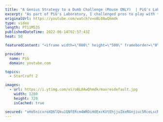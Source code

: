 ```yaml
---
title: "A Genius Strategy to a Dumb Challenge (Mouse ONLY)  | PiG's Laboratory - StarCraft 2"
excerpt: "As part of PiG's Laboratory, I challenged pros to play with their mouse only (no keyboards!) to see what a pro StarCraft 2 game looks like with such a ridiculous rule. Here's Special (Terran) facing Cham (Zerg) trying it out! Check out the PiG's Laboratory playlist: https://youtube.com/playlist?list=PLFUDU8AOevUd-zdmPIHGBi7xWwtua9Gtr"
originalUrl: https://youtube.com/watch?v=oBL0AwQhmdk
type: video
length: PT11M53S
publishedDateTime: 2022-06-14T02:57:43Z
heat: 50

featuredContent: "<iframe width=\"800\" height=\"500\" frameborder=\"0\" src=\"https://www.youtube.com/embed/oBL0AwQhmdk\" allow=\"accelerometer; autoplay; encrypted-media; gyroscope; picture-in-picture\" allowfullscreen></iframe>"

provider:
  name: PiG
  domain: youtube.com

topics:
  - StarCraft 2

images:
  - url: https://i.ytimg.com/vi/oBL0AwQhmdk/maxresdefault.jpg
    width: 1280
    height: 720
    isCached: true

secured: "xHo5nicxroXQ6lQku1QNfERcm4WROiHdExcKVtEhjjuIkeRGnjiuc5RceLscNH+FshvA4Cy/CgL/pmSTh35uFzSeEWtWzBve2u2FydIZRIeIPldW3YsJ7zT3WjICQlZSWfCYH6rPsgY40KXLN1WgKDVvkzsmqJVPWrcioPfWXRaulOgS6LN7ovPEuMx90jUwEwovV/NUJUO8qNiSSlX5yIvmTkWthWqwMe0QHJB75YsinHdth/0BzOAoC6UgWSRqK+YxtL3wdPUrWfe+VRC/dR55XO47YpXHecHx1rRFJVzb9XKlwGncNXmQOBWRCgLOqTEMkW4i0xYF6Kffmszb75dzlBsQw1NAUhFgJAvD/l8ggNyLBeAO84jne2m0vwvts6BMf/lj/vdPDNiqyFTu06QgFG6m1whi3Id6EB032Tk=;vLPlc0bAo7GyQtzDjhB4/g=="
---
```


